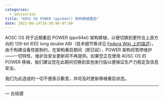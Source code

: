 ```yaml
---
categories:
  - advisories
title: "AOSC OS POWER (ppc64el) 架构移植重启"
date: 2022-06-14T16:50:06-07:00
---
```


AOSC OS 将于近期重启 POWER (ppc64el) 架构移植，以便切换到更符合上游方向的 128-bit IEEE long double ABI（技术细节等详见 [Fedora Wiki 上的描述](https://fedoraproject.org/wiki/Changes/PPC64LE_Float128_Transition)）。由于构建设备性能制约，在架构重启期间（即日起），POWER 架构将暂停维护——一切特性、维护及安全更新将不再提供。如果您正在使用 AOSC OS 的 POWER 移植，我们建议您在此期间切换到其他发行版以便保证生产力稳定及信息安全。

我们为此造成的一切不便表示歉意，并将及时更新移植重启状态。

---

— 白铭骢
